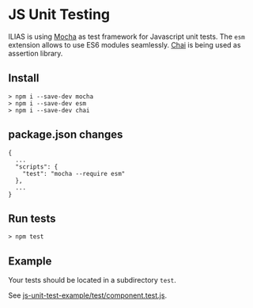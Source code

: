 # JS Unit Testing

ILIAS is using [Mocha](https://mochajs.org/) as test framework for Javascript unit tests. The `esm` extension allows to use ES6 modules seamlessly. [Chai](https://www.chaijs.com/) is being used as assertion library.

## Install

```
> npm i --save-dev mocha
> npm i --save-dev esm
> npm i --save-dev chai
```

## package.json changes

```
{
  ...
  "scripts": {
    "test": "mocha --require esm"
  },
  ...
}
```

## Run tests

```
> npm test
```

## Example

Your tests should be located in a subdirectory `test`.

See [js-unit-test-example/test/component.test.js](./js-unit-test-example/test/component.test.js).